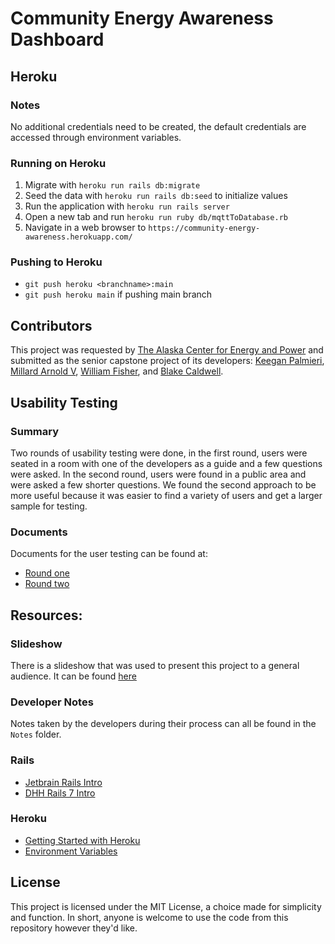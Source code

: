 # Community Energy Awareness Dashboard


## Heroku

### Notes

No additional credentials need to be created, the default credentials are accessed through environment variables.

### Running on Heroku

1. Migrate with `heroku run rails db:migrate`
2. Seed the data with `heroku run rails db:seed` to initialize values
3. Run the application with `heroku run rails server`
4. Open a new tab and run `heroku run ruby db/mqttToDatabase.rb`
5. Navigate in a web browser to `https://community-energy-awareness.herokuapp.com/`

### Pushing to Heroku

- `git push heroku <branchname>:main`
- `git push heroku main` if pushing main branch

## Contributors

This project was requested by [The Alaska Center for Energy and Power](https://acep.uaf.edu) and submitted as the senior capstone project of its developers:
[Keegan Palmieri](https://github.com/fkpalmieri),
[Millard Arnold V](https://github.com/imthegngrbrdmn),
[William Fisher](https://github.com/willis240), and
[Blake Caldwell](https://github.com/AlaskaBlake).  

## Usability Testing

### Summary

Two rounds of usability testing were done, in the first round, users were seated in a room with one of the developers as a guide and a few questions were asked. 
In the second round, users were found in a public area and were asked a few shorter questions. 
We found the second approach to be more useful because it was easier to find a variety of users and get a larger sample for testing.

### Documents

Documents for the user testing can be found at:  
- [Round one](https://docs.google.com/document/d/1IjwkGfpJFuuxrjMxiqrntTCFDunrHdIoWV2r9a3TOEc/edit?usp=sharing)
- [Round two](https://docs.google.com/document/d/1jXWgM-x3liAdJHPXROjwuCtoEXi4jAzzFc-m_4uZj2k/edit?usp=sharing)

## Resources:

### Slideshow

There is a slideshow that was used to present this project to a general audience. It can be found [here](https://docs.google.com/presentation/d/1jktx9P-xoY6U6qeFRl1oUHXaAg5qSYIBRYwCJNU1iCw/edit?usp=sharing)

### Developer Notes

Notes taken by the developers during their process can all be found in the `Notes` folder.

### Rails

- [Jetbrain Rails Intro](https://www.jetbrains.com/help/ruby/create-and-run-your-first-project.html#create_controller_view) 
- [DHH Rails 7 Intro](https://www.youtube.com/watch?v=mpWFrUwAN88)

### Heroku

- [Getting Started with Heroku](https://devcenter.heroku.com/articles/getting-started-with-rails7)
- [Environment Variables](https://devcenter.heroku.com/articles/config-vars)


## License

This project is licensed under the MIT License, a choice made for simplicity and function. In short, anyone is welcome to use the code from this repository however they'd like.

